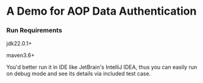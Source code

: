 # A Demo for AOP Data Authentication

### Run Requirements

jdk22.0.1+

maven3.6+

You'd better run it in IDE like JetBrain's IntelliJ IDEA, 
thus you can easily run on debug mode and see its details via included test case.



